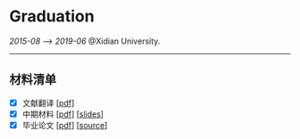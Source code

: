 # Graduation
*2015-08* --> *2019-06*  @Xidian University.

----

## 材料清单

- [x] 文献翻译 [[pdf](https://github.com/txsun1997/Graduation/blob/master/materials/%E6%B7%B1%E5%B1%82%E7%A5%9E%E7%BB%8F%E7%BD%91%E7%BB%9C%E5%A4%9A%E4%BB%BB%E5%8A%A1%E5%AD%A6%E4%B9%A0%E7%BB%BC%E8%BF%B0%EF%BC%88%E4%B8%AD%E6%96%87%E7%BF%BB%E8%AF%91%EF%BC%89.pdf)]
- [x] 中期材料 [[pdf](https://github.com/txsun1997/Graduation/blob/master/materials/%E4%B8%AD%E6%9C%9F%E6%8A%A5%E5%91%8A.pdf)] [[slides](<https://github.com/txsun1997/Graduation/blob/master/materials/%E4%B8%AD%E6%9C%9F%E7%AD%94%E8%BE%A9.pdf>)]
- [x] 毕业论文 [[pdf](<https://github.com/txsun1997/Graduation/blob/master/thesis_tex/thesis-bachelor.pdf>)] [[source](https://github.com/txsun1997/Graduation/tree/master/thesis_tex)]
